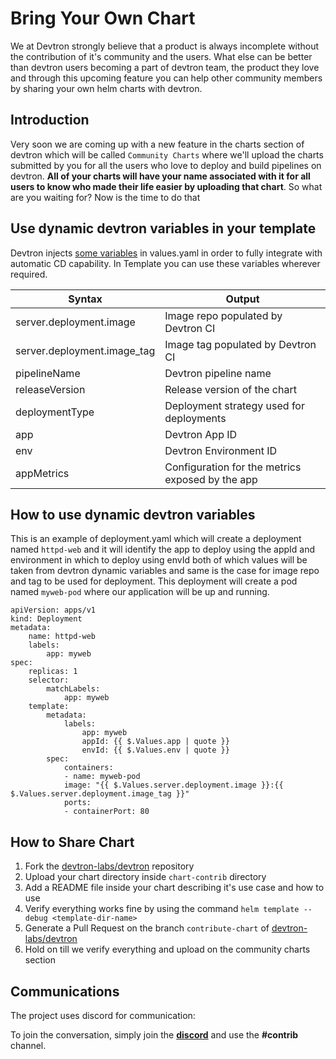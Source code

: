 # Bring Your Own Chart

We at Devtron strongly believe that a product is always incomplete without the contribution of it's community and the users. What else can be better than devtron users becoming a part of devtron team, the product they love and through this upcoming feature you can help other community members by sharing your own helm charts with devtron.

## Introduction

Very soon we are coming up with a new feature in the charts section of devtron which will be called `Community Charts` where we'll upload the charts submitted by you for all the users who love to deploy and build pipelines on devtron. **All of your charts will have your name associated with it for all users to know who made their life easier by uploading that chart**. So what are you waiting for? Now is the time to do that

## Use dynamic devtron variables in your template

Devtron injects [some variables](https://github.com/devtron-labs/template-cron-job/blob/main/contrib-chart/reference-chart_3-11-0/.image_descriptor_template.json) in values.yaml in order to fully integrate with automatic CD capability. In Template you can use these variables wherever required.

| Syntax | Output |
| ----------- | ----------- |
| server.deployment.image | Image repo populated by Devtron CI |
| server.deployment.image_tag | Image tag populated by Devtron CI |
| pipelineName | Devtron pipeline name |
| releaseVersion | Release version of the chart |
| deploymentType | Deployment strategy used for deployments |
| app | Devtron App ID |
| env | Devtron Environment ID |
| appMetrics | Configuration for the metrics exposed by the app |

## How to use dynamic devtron variables

This is an example of deployment.yaml which will create a deployment named `httpd-web` and it will identify the app to deploy using the appId and environment in which to deploy using envId both of which values will be taken from devtron dynamic variables and same is the case for image repo and tag to be used for deployment. This deployment will create a pod named `myweb-pod` where our application will be up and running.

    apiVersion: apps/v1
    kind: Deployment
    metadata:
        name: httpd-web
        labels:
            app: myweb
    spec:
        replicas: 1
        selector:
            matchLabels:
                app: myweb
        template:
            metadata:
                labels:
                    app: myweb
                    appId: {{ $.Values.app | quote }}
                    envId: {{ $.Values.env | quote }}
            spec:
                containers:
                - name: myweb-pod
                image: "{{ $.Values.server.deployment.image }}:{{ $.Values.server.deployment.image_tag }}"
                ports:
                - containerPort: 80


## How to Share Chart

1. Fork the [devtron-labs/devtron](https://github.com/devtron-labs/template-cron-job) repository
2. Upload your chart directory inside `chart-contrib` directory
4. Add a README file inside your chart describing it's use case and how to use
5. Verify everything works fine by using the command `helm template --debug <template-dir-name>`
6. Generate a Pull Request on the branch `contribute-chart` of [devtron-labs/devtron](https://github.com/devtron-labs/template-cron-job)
7. Hold on till we verify everything and upload on the community charts section

## Communications

The project uses discord for communication:

To join the conversation, simply join the **[discord](https://discord.gg/jsRG5qx2gp)**  and use the __#contrib__ channel.